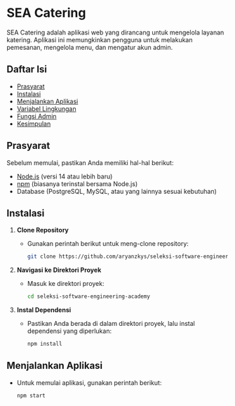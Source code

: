 # SEA Catering

SEA Catering adalah aplikasi web yang dirancang untuk mengelola layanan katering. Aplikasi ini memungkinkan pengguna untuk melakukan pemesanan, mengelola menu, dan mengatur akun admin.

## Daftar Isi

- [Prasyarat](#prasyarat)
- [Instalasi](#instalasi)
- [Menjalankan Aplikasi](#menjalankan-aplikasi)
- [Variabel Lingkungan](#variabel-lingkungan)
- [Fungsi Admin](#fungsi-admin)
- [Kesimpulan](#kesimpulan)

## Prasyarat

Sebelum memulai, pastikan Anda memiliki hal-hal berikut:

- [Node.js](https://nodejs.org/) (versi 14 atau lebih baru)
- [npm](https://www.npmjs.com/) (biasanya terinstal bersama Node.js)
- Database (PostgreSQL, MySQL, atau yang lainnya sesuai kebutuhan)

## Instalasi

1. **Clone Repository**
   - Gunakan perintah berikut untuk meng-clone repository:
     ```bash
     git clone https://github.com/aryanzkys/seleksi-software-engineering-academy.git
     ```

2. **Navigasi ke Direktori Proyek**
   - Masuk ke direktori proyek:
     ```bash
     cd seleksi-software-engineering-academy
     ```

3. **Instal Dependensi**
   - Pastikan Anda berada di dalam direktori proyek, lalu instal dependensi yang diperlukan:
     ```bash
     npm install
     ```

## Menjalankan Aplikasi

- Untuk memulai aplikasi, gunakan perintah berikut:
  ```bash
  npm start

  
